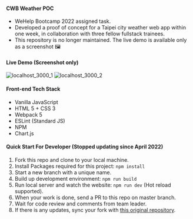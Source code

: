 #### CWB Weather POC
- WeHelp Bootcamp 2022 assigned task.
- Developed a proof of concept for a Taipei city weather web app within one week, in collaboration with three fellow fullstack trainees.
- This repository is no longer maintained. The live demo is available only as a screenshot 🖼

#### Live Demo (Screenshot only)
![localhost_3000_1](https://github.com/chiyu144/cwb-weather-poc/assets/45845170/d5fc0df0-02c2-45ef-aa4d-f18ba5dbacc7)
![localhost_3000_2](https://github.com/chiyu144/cwb-weather-poc/assets/45845170/ab9a7a7e-507d-4e16-86fb-07bdc3deb6dd)

#### Front-end Tech Stack
- Vanilla JavaScript
- HTML 5 + CSS 3
- Webpack 5
- ESLint (Standard JS)
- NPM
- Chart.js

#### Quick Start For Developer (Stopped updating since April 2022)
1. Fork this repo and clone to your local machine.
2. Install Packages required for this project: `npm install`
3. Start a new branch with a unique name.
4. Build up development environment: `npm run build`
5. Run local server and watch the website: `npm run dev` (Hot reload supported).
6. When your work is done, send a PR to this repo on master branch.
7. Wait for code review and comments from team leader.
8. If there is any updates, sync your fork with [this original repository](https://github.com/chiyu144/cwb-weather-poc).
